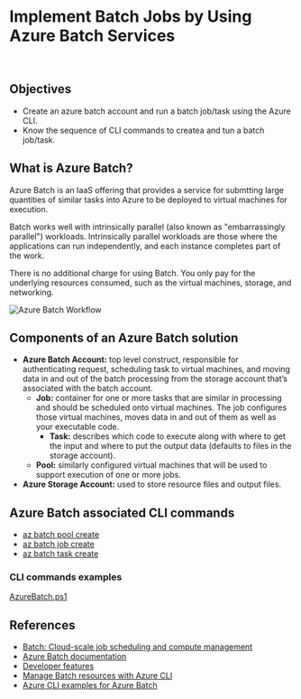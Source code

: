 # Implement Batch Jobs by Using Azure Batch Services
&nbsp;&nbsp;
## Objectives
* Create an azure batch account and run a batch job/task using the Azure CLI.
* Know the sequence of CLI commands to createa and tun a batch job/task.

## What is Azure Batch?
Azure Batch is an IaaS offering that provides a service for submtting large quantities of similar tasks into Azure to be deployed to virtual machines for execution.

Batch works well with intrinsically parallel (also known as "embarrassingly parallel") workloads. Intrinsically parallel workloads are those where the applications can run independently, and each instance completes part of the work.

There is no additional charge for using Batch. You only pay for the underlying resources consumed, such as the virtual machines, storage, and networking.

![Azure Batch Workflow](https://docs.microsoft.com/en-us/azure/batch/media/batch-technical-overview/tech_overview_03.png)

## Components of an Azure Batch solution
* **Azure Batch Account:** top level construct, responsible for authenticating request, scheduling task to virtual machines, and moving data in and out of the batch processing from the storage account that’s associated with the batch account.
  * **Job:** container for one or more tasks that are similar in processing and should be scheduled onto virtual machines. The job configures those virtual machines, moves data in and out of them as well as your executable code.
    * **Task:** describes which code to execute along with where to get the input and where to put the output data (defaults to files in the storage account).
  * **Pool:** similarly configured virtual machines that will be used to support execution of one or more jobs.
* **Azure Storage Account:** used to store resource files and output files.

## Azure Batch associated CLI commands
* [az batch pool create](https://docs.microsoft.com/en-us/cli/azure/batch/pool?view=azure-cli-latest#az-batch-pool-create)
* [az batch job create](https://docs.microsoft.com/en-us/cli/azure/batch/job?view=azure-cli-latest#az-batch-job-create)
* [az batch task create](https://docs.microsoft.com/en-us/cli/azure/batch/task?view=azure-cli-latest#az-batch-task-create)

### CLI commands examples
[AzureBatch.ps1](AzureBatch.ps1)

## References
* [Batch: Cloud-scale job scheduling and compute management](https://azure.microsoft.com/en-us/services/batch/)
* [Azure Batch documentation](https://docs.microsoft.com/en-us/azure/batch/)
* [Developer features](https://docs.microsoft.com/en-us/azure/batch/batch-api-basics)
* [Manage Batch resources with Azure CLI](https://docs.microsoft.com/en-us/azure/batch/batch-cli-get-started)
* [Azure CLI examples for Azure Batch](https://docs.microsoft.com/en-us/azure/batch/cli-samples)
